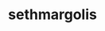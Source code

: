 ---
title: 'sethmargolis'
first_name: 'Seth'
last_name: 'Margolis'
org_title: 'Director of Education Programs'
organization: 'Museum of Flight'
state: 'WA'
email: 'smargolis@museumofflight.org'
phone: '(206) 768-7116'
chair: 
active: true
assignee: 'sethmargolis'

---